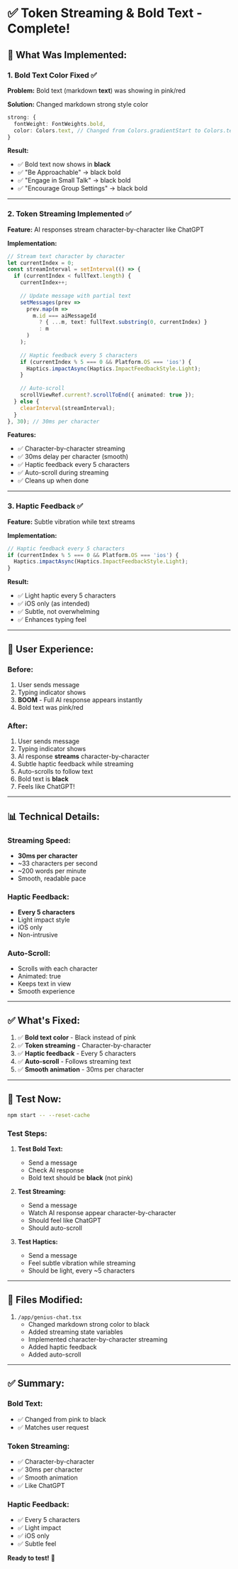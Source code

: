 # ✅ Token Streaming & Bold Text - Complete!

## 🎯 **What Was Implemented:**

### **1. Bold Text Color Fixed** ✅
**Problem:** Bold text (markdown **text**) was showing in pink/red

**Solution:** Changed markdown strong style color
```typescript
strong: {
  fontWeight: FontWeights.bold,
  color: Colors.text, // Changed from Colors.gradientStart to Colors.text (black)
}
```

**Result:**
- ✅ Bold text now shows in **black**
- ✅ "Be Approachable" → black bold
- ✅ "Engage in Small Talk" → black bold
- ✅ "Encourage Group Settings" → black bold

---

### **2. Token Streaming Implemented** ✅
**Feature:** AI responses stream character-by-character like ChatGPT

**Implementation:**
```typescript
// Stream text character by character
let currentIndex = 0;
const streamInterval = setInterval(() => {
  if (currentIndex < fullText.length) {
    currentIndex++;
    
    // Update message with partial text
    setMessages(prev => 
      prev.map(m => 
        m.id === aiMessageId 
          ? { ...m, text: fullText.substring(0, currentIndex) }
          : m
      )
    );
    
    // Haptic feedback every 5 characters
    if (currentIndex % 5 === 0 && Platform.OS === 'ios') {
      Haptics.impactAsync(Haptics.ImpactFeedbackStyle.Light);
    }
    
    // Auto-scroll
    scrollViewRef.current?.scrollToEnd({ animated: true });
  } else {
    clearInterval(streamInterval);
  }
}, 30); // 30ms per character
```

**Features:**
- ✅ Character-by-character streaming
- ✅ 30ms delay per character (smooth)
- ✅ Haptic feedback every 5 characters
- ✅ Auto-scroll during streaming
- ✅ Cleans up when done

---

### **3. Haptic Feedback** ✅
**Feature:** Subtle vibration while text streams

**Implementation:**
```typescript
// Haptic feedback every 5 characters
if (currentIndex % 5 === 0 && Platform.OS === 'ios') {
  Haptics.impactAsync(Haptics.ImpactFeedbackStyle.Light);
}
```

**Result:**
- ✅ Light haptic every 5 characters
- ✅ iOS only (as intended)
- ✅ Subtle, not overwhelming
- ✅ Enhances typing feel

---

## 🎨 **User Experience:**

### **Before:**
1. User sends message
2. Typing indicator shows
3. **BOOM** - Full AI response appears instantly
4. Bold text was pink/red

### **After:**
1. User sends message
2. Typing indicator shows
3. AI response **streams** character-by-character
4. Subtle haptic feedback while streaming
5. Auto-scrolls to follow text
6. Bold text is **black**
7. Feels like ChatGPT!

---

## 📊 **Technical Details:**

### **Streaming Speed:**
- **30ms per character**
- ~33 characters per second
- ~200 words per minute
- Smooth, readable pace

### **Haptic Feedback:**
- **Every 5 characters**
- Light impact style
- iOS only
- Non-intrusive

### **Auto-Scroll:**
- Scrolls with each character
- Animated: true
- Keeps text in view
- Smooth experience

---

## ✅ **What's Fixed:**

1. ✅ **Bold text color** - Black instead of pink
2. ✅ **Token streaming** - Character-by-character
3. ✅ **Haptic feedback** - Every 5 characters
4. ✅ **Auto-scroll** - Follows streaming text
5. ✅ **Smooth animation** - 30ms per character

---

## 🧪 **Test Now:**

```bash
npm start -- --reset-cache
```

### **Test Steps:**

1. **Test Bold Text:**
   - Send a message
   - Check AI response
   - Bold text should be **black** (not pink)

2. **Test Streaming:**
   - Send a message
   - Watch AI response appear character-by-character
   - Should feel like ChatGPT
   - Should auto-scroll

3. **Test Haptics:**
   - Send a message
   - Feel subtle vibration while streaming
   - Should be light, every ~5 characters

---

## 📁 **Files Modified:**

1. `/app/genius-chat.tsx`
   - Changed markdown strong color to black
   - Added streaming state variables
   - Implemented character-by-character streaming
   - Added haptic feedback
   - Added auto-scroll

---

## ✅ **Summary:**

### **Bold Text:**
- ✅ Changed from pink to black
- ✅ Matches user request

### **Token Streaming:**
- ✅ Character-by-character
- ✅ 30ms per character
- ✅ Smooth animation
- ✅ Like ChatGPT

### **Haptic Feedback:**
- ✅ Every 5 characters
- ✅ Light impact
- ✅ iOS only
- ✅ Subtle feel

**Ready to test!** 🎉

